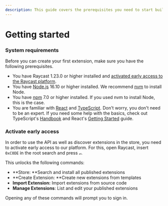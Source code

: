 ```yaml
---
description: This guide covers the prerequisites you need to start building extensions.
---
```


# Getting started

### System requirements

Before you can create your first extension, make sure you have the following prerequisites.

* You have Raycast 1.23.0 or higher installed and [activated early access to the Raycast platform](getting-started.md#activate-early-access).
* You have [Node.js](https://nodejs.org) 16.10 or higher installed. We recommend [nvm](https://github.com/nvm-sh/nvm) to install Node.
* You have [npm](http://npmjs.com) 7.0 or higher installed. If you used nvm to install Node, this is the case.
* You are familiar with [React](https://reactjs.org) and [TypeScript](https://www.typescriptlang.org). Don't worry, you don't need to be an expert. If you need some help with the basics, check out TypeScript's [Handbook](https://www.typescriptlang.org/docs/handbook/intro.html) and React's [Getting Started](https://reactjs.org/docs/getting-started.html) guide.

### Activate early access

In order to use the API as well as discover extensions in the store, you need to activate early access to our platform. For this, open Raycast, insert `0xC0DE` in the root search and press `↵`. 

This unlocks the following commands:

* **Store: **Search and install all published extensions
* **Create Extension: **Create new extensions from templates
* **Import Extension:** Import extensions from source code
* **Manage Extensions**: List and edit your published extensions

Opening any of these commands will prompt you to sign in.
